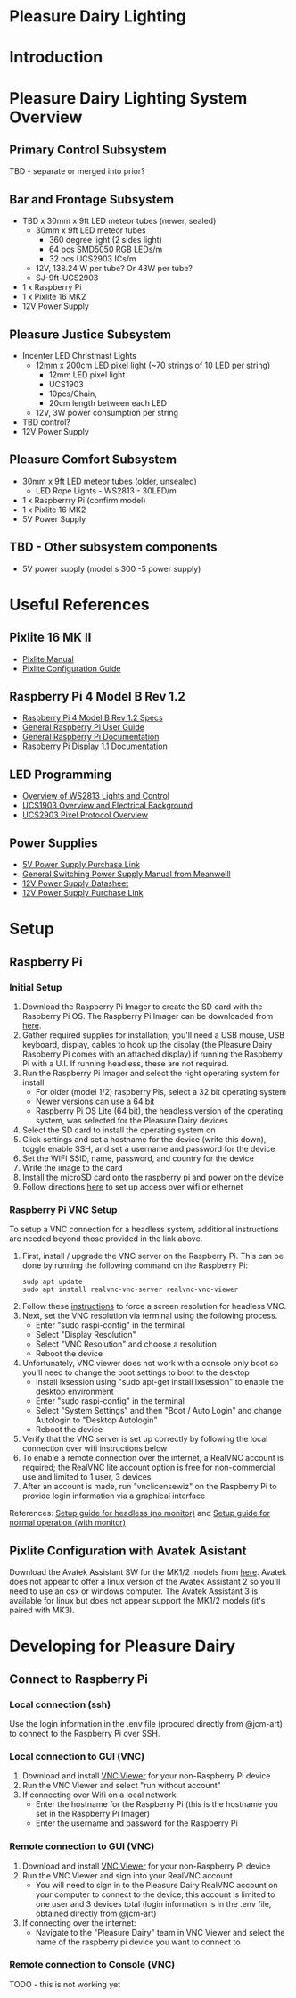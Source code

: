 Pleasure Dairy Lighting
=======================

# Introduction

# Pleasure Dairy Lighting System Overview

## Primary Control Subsystem

TBD - separate or merged into prior?

## Bar and Frontage Subsystem

- TBD x 30mm x 9ft LED meteor tubes (newer, sealed)
    - 30mm x 9ft LED meteor tubes
        - 360 degree light (2 sides light)
        - 64 pcs SMD5050 RGB LEDs/m 
        - 32 pcs UCS2903 ICs/m
    - 12V, 138.24 W per tube? Or 43W per tube?
    - SJ-9ft-UCS2903
- 1 x Raspberry Pi 
- 1 x Pixlite 16 MK2
- 12V Power Supply


## Pleasure Justice Subsystem

- Incenter LED Christmast Lights
    - 12mm x 200cm LED pixel light (~70 strings of 10 LED per string)
        - 12mm LED pixel light
        - UCS1903
        - 10pcs/Chain, 
        - 20cm length between each LED
    - 12V, 3W power consumption per string
- TBD control?
- 12V Power Supply

## Pleasure Comfort Subsystem

- 30mm x 9ft LED meteor tubes (older, unsealed)
    - LED Rope Lights - WS2813 - 30LED/m
- 1 x Raspberrry Pi (confirm model)
- 1 x Pixlite 16 MK2 
- 5V Power Supply

## TBD - Other subsystem components

- 5V power supply (model s 300 -5 power supply)

# Useful References

## Pixlite 16 MK II

- [Pixlite Manual](https://www.advateklights.com/downloads/user-manuals/pixlite-16-mk2)
- [Pixlite Configuration Guide](https://www.advateklights.com/downloads/user-manuals/pixlite-configuration-guide)

## Raspberry Pi 4 Model B Rev 1.2

- [Raspberry Pi 4 Model B Rev 1.2 Specs](https://www.raspberrypi.com/products/raspberry-pi-4-model-b/specifications/)
- [General Raspberry Pi User Guide](https://www.cs.unca.edu/~bruce/Fall14/360/RPiUsersGuide.pdf)
- [General Raspberry Pi Documentation](https://www.raspberrypi.com/documentation/)
- [Raspberry Pi Display 1.1 Documentation](https://www.raspberrypi.com/documentation/accessories/display.html)

## LED Programming

- [Overview of WS2813 Lights and Control](https://www.sdiplight.com/what-is-ws2813-led-and-how-to-use-ws2813/)
- [UCS1903 Overview and Electrical Background](https://cdn.sparkfun.com/assets/6/d/6/c/3/UCS1903_IC-manul.pdf)
- [UCS2903 Pixel Protocol Overview](https://www.advateklights.com/knowledge-base/ucs2903)

## Power Supplies

- [5V Power Supply Purchase Link](https://www.sunsky-online.com/p/S-RSP-0111A/S-300-5-DC-0-5V-60A-Regulated-Switching-Power-Supply-100~240V-.htm)
- [General Switching Power Supply Manual from Meanwelll](https://www.power-supplies.com.au/files/mean-well-user-technical-manual.pdf)
- [12V Power Supply Datasheet](https://www.meanwell.com/productPdf.aspx?i=469#1)
- [12V Power Supply Purchase Link](https://www.mouser.com/ProductDetail/MEAN-WELL/SE-600-12?qs=%252B6mEGs9UJHwj0bmY3T4KsQ%3D%3D&gclid=Cj0KCQjwwvilBhCFARIsADvYi7LZ1YHaaP-1CW_h0xP9RxNGU6WAKvi664m51BgY7NbI-mHp1WlqSWQaArVWEALw_wcB)

# Setup

## Raspberry Pi 

### Initial Setup

1. Download the Raspberry Pi Imager to create the SD card with the Raspberry Pi OS.  The Raspberry Pi Imager can be downloaded from [here](https://www.raspberrypi.com/software/).
2. Gather required supplies for installation; you'll need a USB mouse, USB keyboard, display, cables to hook up the display (the Pleasure Dairy Raspberry Pi comes with an attached display) if running the Raspberry Pi with a U.I. If running headless, these are not required.
3. Run the Raspberry Pi Imager and select the right operating system for install
    - For older (model 1/2) raspberry Pis, select a 32 bit operating system
    - Newer versions can use a 64 bit
    - Raspberry Pi OS Lite (64 bit), the headless version of the operating system, was selected for the Pleasure Dairy devices
4. Select the SD card to install the operating system on
5. Click settings and set a hostname for the device (write this down), toggle enable SSH, and set a username and password for the device
6. Set the WIFI SSID, name, password, and country for the device
7. Write the image to the card
8. Install the microSD card onto the raspberry pi and power on the device
9. Follow directions [here](https://www.tomshardware.com/reviews/raspberry-pi-headless-setup-how-to,6028.html) to set up access over wifi or ethernet

### Raspberry Pi VNC Setup

To setup a VNC connection for a headless system, additional instructions are needed beyond those provided in the link above.

1. First, install / upgrade the VNC server on the Raspberry Pi.  This can be done by running the following command on the Raspberry Pi:
    ```
    sudp apt update
    sudo apt install realvnc-vnc-server realvnc-vnc-viewer
    ``` 
2. Follow these [instructions](https://m.clearbluedesign.com/make-headless-raspberry-pi-vnc-open-in-1080p-9f644ecc3cdd) to force a screen resolution for headless VNC.
2. Next, set the VNC resolution via terminal using the following process.
    - Enter "sudo raspi-config" in the terminal
    - Select "Display Resolution"
    - Select "VNC Resolution" and choose a resolution
    - Reboot the device
3. Unfortunately, VNC viewer does not work with a console only boot so you'll need to change the boot settings to boot to the desktop
    - Install lxsession using "sudo apt-get install lxsession" to enable the desktop environment
    - Enter "sudo raspi-config" in the terminal
    - Select "System Settings" and then "Boot / Auto Login" and change Autologin to "Desktop Autologin"
    - Reboot the device
4. Verify that the VNC server is set up correctly by following the local connection over wifi instructions below
5. To enable a remote connection over the internet, a RealVNC account is required; the RealVNC lite account option is free for non-commercial use and limited to 1 user, 3 devices
6. After an account is made, run "vnclicensewiz" on the Raspberry Pi to provide login information via a graphical interface

References: [Setup guide for headless (no monitor)](https://www.tomshardware.com/reviews/raspberry-pi-headless-setup-how-to,6028.html) and [Setup guide for normal operation (with monitor)](https://www.raspberrypi.com/documentation/computers/getting-started.html)

## Pixlite Configuration with Avatek Asistant 

Download the Avatek Assistant SW for the MK1/2 models from [here](https://www.advateklights.com/downloads/advatek-assistant). Avatek does not appear to offer a linux version of the Avatek Assistant 2 so you'll need to use an osx or windows computer. The Avatek Assistant 3 is available for linux but does not appear support the MK1/2 models (it's paired with MK3).


# Developing for Pleasure Dairy

## Connect to Raspberry Pi

### Local connection (ssh)

Use the login information in the .env file (procured directly from @jcm-art) to connect to the Raspberry Pi over SSH.

### Local connection to GUI (VNC)

1. Download and install [VNC Viewer](https://www.realvnc.com/en/connect/download/viewer/macos/) for your non-Raspberry Pi device
2. Run the VNC Viewer and select "run without account"
5. If connecting over Wifi on a local network:
    - Enter the hostname for the Raspberry Pi (this is the hostname you set in the Raspberry Pi Imager)
    - Enter the username and password for the Raspberry Pi 

### Remote connection to GUI (VNC)

1. Download and install [VNC Viewer](https://www.realvnc.com/en/connect/download/viewer/macos/) for your non-Raspberry Pi device
2. Run the VNC Viewer and sign into your RealVNC account
    - You will need to sign in to the Pleasure Dairy RealVNC account on your computer to connect to the device; this account is limited to one user and 3 devices total (login information is in the .env file, obtained directly from @jcm-art)
3. If connecting over the internet:
    - Navigate to the "Pleasure Dairy" team in VNC Viewer and select the name of the raspberry pi device you want to connect to 

### Remote connection to Console (VNC)

TODO - this is not working yet